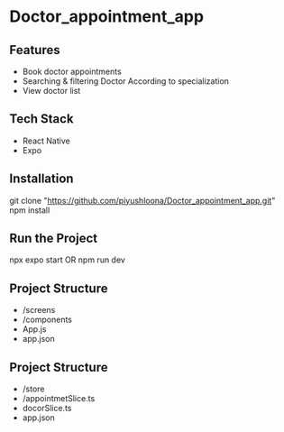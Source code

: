 # Doctor_appointment_app    
<!-- A mobile app built with React Native and Expo for booking doctor appointments and managing schedules. -->

## Features
- Book doctor appointments
- Searching & filtering Doctor According to specialization
- View doctor list

## Tech Stack
- React Native
- Expo

## Installation
git clone "https://github.com/piyushloona/Doctor_appointment_app.git"
npm install

## Run the Project
npx expo start OR npm run dev


## Project Structure
- /screens
- /components
- App.js
- app.json


## Project Structure
- /store
- /appointmetSlice.ts
- docorSlice.ts
- app.json